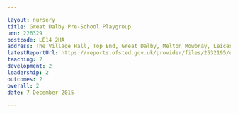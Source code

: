```yaml
---

layout: nursery
title: Great Dalby Pre-School Playgroup
urn: 226329
postcode: LE14 2HA
address: The Village Hall, Top End, Great Dalby, Melton Mowbray, Leicestershire, LE14 2HA
latestReportUrl: https://reports.ofsted.gov.uk/provider/files/2532195/urn/226329.pdf
teaching: 2
development: 2
leadership: 2
outcomes: 2
overall: 2
date: 7 December 2015

---
```

